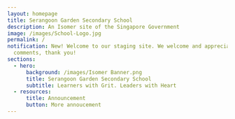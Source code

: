 ```yaml
---
layout: homepage
title: Serangoon Garden Secondary School
description: An Isomer site of the Singapore Government
image: /images/School-Logo.jpg
permalink: /
notification: New! Welcome to our staging site. We welcome and appreciate all
  comments, thank you!
sections:
  - hero:
      background: /images/Isomer Banner.png
      title: Serangoon Garden Secondary School
      subtitle: Learners with Grit. Leaders with Heart
  - resources:
      title: Announcement
      button: More annoucement
---
```

